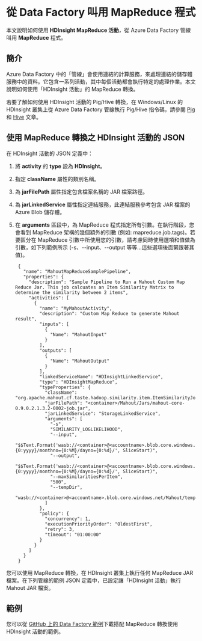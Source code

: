 <properties 
	pageTitle="從 Azure Data Factory 叫用 MapReduce 程式" 
	description="了解如何從 Azure Data Factory，在 Azure HDInsight 叢集上執行 MapReduce 程式以處理資料。" 
	services="data-factory" 
	documentationCenter="" 
	authors="spelluru" 
	manager="jhubbard" 
	editor="monicar"/>

<tags 
	ms.service="data-factory" 
	ms.workload="data-services" 
	ms.tgt_pltfrm="na" 
	ms.devlang="na" 
	ms.topic="article" 
	ms.date="11/09/2015" 
	ms.author="spelluru"/>

# 從 Data Factory 叫用 MapReduce 程式
本文說明如何使用 **HDInsight MapReduce 活動**，從 Azure Data Factory 管線叫用 **MapReduce** 程式。

## 簡介 
Azure Data Factory 中的「管線」會使用連結的計算服務，來處理連結的儲存體服務中的資料。它包含一系列活動，其中每個活動都會執行特定的處理作業。本文說明如何使用「HDInsight 活動」的 MapReduce 轉換。
 
若要了解如何使用 HDInsight 活動的 Pig/Hive 轉換，在 Windows/Linux 的 HDInsight 叢集上從 Azure Data Factory 管線執行 Pig/Hive 指令碼，請參閱 [Pig](data-factory-pig-activity) 和 [Hive](data-factory-hive-activity.md) 文章。

## 使用 MapReduce 轉換之 HDInsight 活動的 JSON 

在 HDInsight 活動的 JSON 定義中：
 
1. 將 **activity** 的 **type** 設為 **HDInsight**。
3. 指定 **className** 屬性的類別名稱。
4. 為 **jarFilePath** 屬性指定包含檔案名稱的 JAR 檔案路徑。
5. 為 **jarLinkedService** 屬性指定連結服務，此連結服務參考包含 JAR 檔案的 Azure Blob 儲存體。   
6. 在 **arguments** 區段中，為 MapReduce 程式指定所有引數。在執行階段，您會看到 MapReduce 架構的幾個額外的引數 (例如: mapreduce.job.tags)。若要區分在 MapReduce 引數中所使用您的引數，請考慮同時使用選項和值做為引數，如下列範例所示 (-s、--input、--output 等等...這些選項後面緊跟著其值)。

 

		{
		  "name": "MahoutMapReduceSamplePipeline",
		  "properties": {
		    "description": "Sample Pipeline to Run a Mahout Custom Map Reduce Jar. This job calcuates an Item Similarity Matrix to determine the similarity between 2 items",
		    "activities": [
		      {
		        "name": "MyMahoutActivity",
		        "description": "Custom Map Reduce to generate Mahout result",
		        "inputs": [
		          {
		            "Name": "MahoutInput"
		          }
		        ],
		        "outputs": [
		          {
		            "Name": "MahoutOutput"
		          }
		        ],
		        "linkedServiceName": "HDInsightLinkedService",
		        "type": "HDInsightMapReduce",
		        "typeProperties": {
		          "className": "org.apache.mahout.cf.taste.hadoop.similarity.item.ItemSimilarityJob",
		          "jarFilePath": "<container>/Mahout/Jars/mahout-core-0.9.0.2.1.3.2-0002-job.jar",
		          "jarLinkedService": "StorageLinkedService",
		          "arguments": [
		            "-s",
		            "SIMILARITY_LOGLIKELIHOOD",
		            "--input",
		            "$$Text.Format('wasb://<container>@<accountname>.blob.core.windows.net/Mahout/Input/yearno={0:yyyy}/monthno={0:%M}/dayno={0:%d}/', SliceStart)",
		            "--output",
		            "$$Text.Format('wasb://<container>@<accountname>.blob.core.windows.net/Mahout/Output/yearno={0:yyyy}/monthno={0:%M}/dayno={0:%d}/', SliceStart)",
		            "--maxSimilaritiesPerItem",
		            "500",
		            "--tempDir",
		            "wasb://<container>@<accountname>.blob.core.windows.net/Mahout/temp/mahout"
		          ]
		        },
		        "policy": {
		          "concurrency": 1,
		          "executionPriorityOrder": "OldestFirst",
		          "retry": 3,
		          "timeout": "01:00:00"
		        }
		      }
		    ]
		  }
		}

您可以使用 MapReduce 轉換，在 HDInsight 叢集上執行任何 MapReduce JAR 檔案。在下列管線的範例 JSON 定義中，已設定讓「HDInsight 活動」執行 Mahout JAR 檔案。

## 範例
您可以從 [GitHub 上的 Data Factory 範例](data-factory-samples.md)下載搭配 MapReduce 轉換使用 HDInsight 活動的範例。


[developer-reference]: http://go.microsoft.com/fwlink/?LinkId=516908
[cmdlet-reference]: http://go.microsoft.com/fwlink/?LinkId=517456


[adfgetstarted]: data-factory-get-started.md
[adfgetstartedmonitoring]: data-factory-get-started.md#MonitorDataSetsAndPipeline
[adftutorial]: data-factory-tutorial.md

[Developer Reference]: http://go.microsoft.com/fwlink/?LinkId=516908
[Azure Portal]: http://portal.azure.com
 

<!---HONumber=Nov15_HO3-->